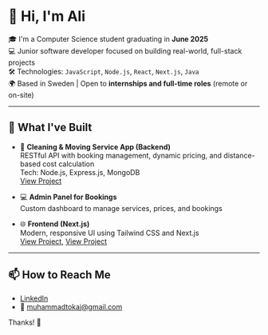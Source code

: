 # 👋 Hi, I'm Ali 

🎓 I'm a Computer Science student graduating in **June 2025**  
💻 Junior software developer focused on building real-world, full-stack projects  
🛠️ Technologies: `JavaScript`, `Node.js`, `React`, `Next.js`, `Java`  
🌍 Based in Sweden | Open to **internships and full-time roles** (remote or on-site)

---

## 💼 What I've Built
- 🧹 **Cleaning & Moving Service App (Backend)**  
  RESTful API with booking management, dynamic pricing, and distance-based cost calculation  
  Tech: Node.js, Express.js, MongoDB  
  [View Project]([https://github.com/yourusername/cleaning-moving-backend](https://github.com/GhaithBuni/viloserdet_backend))

- 💻 **Admin Panel for Bookings**  
  Custom dashboard to manage services, prices, and bookings

- 🌐 **Frontend (Next.js)**  
  Modern, responsive UI using Tailwind CSS and Next.js  
  [View Project]([https://github.com/yourusername/cleaning-moving-frontend](https://github.com/GhaithBuni/viloserdet)),
  [View Project]([https://github.com/yourusername/cleaning-moving-frontend](https://github.com/MohammadAliTokaj/QSC-V1))
  

---


## 📫 How to Reach Me
- [LinkedIn](www.linkedin.com/in/mohammad-ali-tokaj-975145183)
- 📧 muhammadtokaj@gmail.com

Thanks! 🙏
